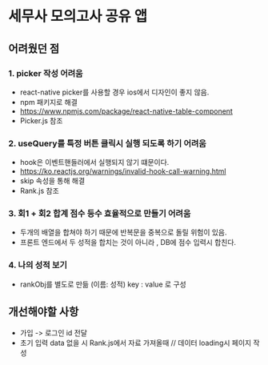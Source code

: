 # 세무사 모의고사 공유 앱

## 어려웠던 점

### 1. picker 작성 어려움

- react-native picker를 사용할 경우 ios에서 디자인이 좋지 않음.
- npm 패키지로 해결
- https://www.npmjs.com/package/react-native-table-component
- Picker.js 참조

### 2. useQuery를 특정 버튼 클릭시 실행 되도록 하기 어려움

- hook은 이벤트핸들러에서 실행되지 않기 떄문이다.
- https://ko.reactjs.org/warnings/invalid-hook-call-warning.html
- skip 속성을 통해 해결
- Rank.js 참조

### 3. 회1 + 회2 합계 점수 등수 효율적으로 만들기 어려움
 - 두개의 배열을 합쳐야 하기 때문에 반복문을 중복으로 돌릴 위험이 있음.
 - 프론트 엔드에서 두 성적을 합치는 것이 아니라 , DB에 점수 입력시 합친다.

### 4. 나의 성적 보기
 - rankObj를 별도로 만듦 (이름: 성적) key : value 로 구성

## 개선해야할 사항

- 가입 -> 로그인 id 전달
- 초기 입력 data 없을 시 Rank.js에서 자료 가져올때 // 데이터 loading시 페이지 작성
